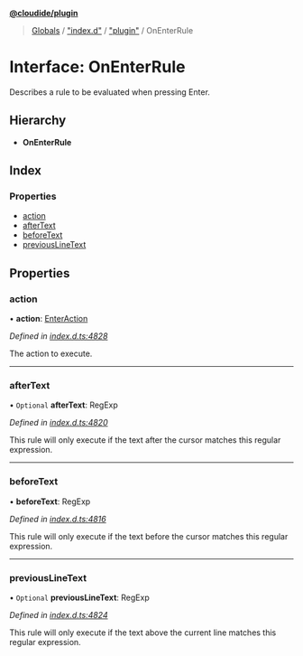 **[@cloudide/plugin](../README.md)**

> [Globals](../README.md) / ["index.d"](../modules/_index_d_.md) / ["plugin"](../modules/_index_d_._plugin_.md) / OnEnterRule

# Interface: OnEnterRule

Describes a rule to be evaluated when pressing Enter.

## Hierarchy

* **OnEnterRule**

## Index

### Properties

* [action](_index_d_._plugin_.onenterrule.md#action)
* [afterText](_index_d_._plugin_.onenterrule.md#aftertext)
* [beforeText](_index_d_._plugin_.onenterrule.md#beforetext)
* [previousLineText](_index_d_._plugin_.onenterrule.md#previouslinetext)

## Properties

### action

•  **action**: [EnterAction](_index_d_._plugin_.enteraction.md)

*Defined in [index.d.ts:4828](https://github.com/shuyaqian/cloudide-plugin-api/blob/6d83fa1/index.d.ts#L4828)*

The action to execute.

___

### afterText

• `Optional` **afterText**: RegExp

*Defined in [index.d.ts:4820](https://github.com/shuyaqian/cloudide-plugin-api/blob/6d83fa1/index.d.ts#L4820)*

This rule will only execute if the text after the cursor matches this regular expression.

___

### beforeText

•  **beforeText**: RegExp

*Defined in [index.d.ts:4816](https://github.com/shuyaqian/cloudide-plugin-api/blob/6d83fa1/index.d.ts#L4816)*

This rule will only execute if the text before the cursor matches this regular expression.

___

### previousLineText

• `Optional` **previousLineText**: RegExp

*Defined in [index.d.ts:4824](https://github.com/shuyaqian/cloudide-plugin-api/blob/6d83fa1/index.d.ts#L4824)*

This rule will only execute if the text above the current line matches this regular expression.
